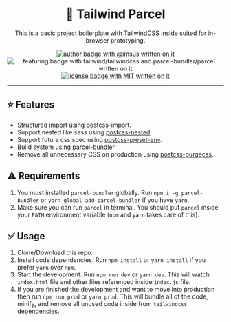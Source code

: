 <h1 align="center">🎐 Tailwind Parcel</h1>
<p align="center">This is a basic project boilerplate with TailwindCSS inside suited for in-browser prototyping.<p>
<p align="center">
  <a href="https://github.com/imsus"><img src="https://badgen.now.sh/list/author/@imsus/grey" alt="author badge with @imsus written on it"></a>
  <img src="https://badgen.now.sh/list/featuring/tailwindcss%2ftailwindcss,parcel-bundler%2fparcel/cyan" alt="featuring badge with tailwind/tailwindcss and parcel-bundler/parcel written on it">
  <a href="https://github.com/imsus/tailwind-parcel/blob/master/LICENSE.md"><img src="https://badgen.now.sh/badge/license/MIT/blue" alt="license badge with MIT written on it"></a>
</p>

---

## ⭐️ Features

- Structured import using [postcss-import](https://github.com/postcss/postcss-import).
- Support nested like sass using [postcss-nested](https://github.com/postcss/postcss-nested).
- Support future css spec using [postcss-preset-env](https://github.com/csstools/postcss-preset-env).
- Build system using [parcel-bundler](https://github.com/parcel-bundler/parcel)
- Remove all unnecessary CSS on production using [postcss-purgecss](https://github.com/FoundrySH/postcss-purgecss).

## ⚠️ Requirements

1. You must installed `parcel-bundler` globally. Run `npm i -g parcel-bundler` or `yarn global add parcel-bundler` if you have `yarn`.
2. Make sure you can run `parcel` in terminal. You should put `parcel` inside your `PATH` environment variable (`npm` and `yarn` takes care of this).

## ✅ Usage

1. Clone/Download this repo.
2. Install code dependencies. Run `npm install` or `yarn install` if you prefer `yarn` over `npm`.
3. Start the development. Run `npm run dev` or `yarn dev`. This will watch `index.html` file and other files referenced inside `index.js` file.
4. If you are finished the development and want to move into production then run `npm run prod` or `yarn prod`. This will bundle all of the code, minify, and remove all unused code inside from `tailwindcss` dependencies.
